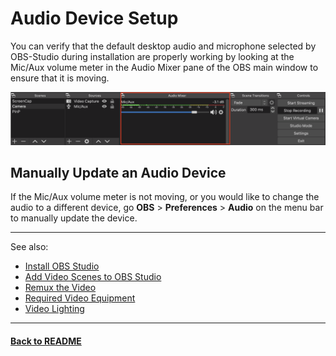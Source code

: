 # Audio Device Setup

You can verify that the default desktop audio and microphone selected by OBS-Studio during installation are properly working by looking at the Mic/Aux volume meter in the Audio Mixer pane of the OBS main window to ensure that it is moving. 

![](./images/audio-mixer.png)

## Manually Update an Audio Device

If the Mic/Aux volume meter is not moving, or you would like to change the audio to a different device, go **OBS** > **Preferences** > **Audio** on the menu bar to manually update the device. 

----
See also:

- [Install OBS Studio](install-obs-studio.md)
- [Add Video Scenes to OBS Studio](add-video-scenes.md)
- [Remux the Video](remux-the-video.md)
- [Required Video Equipment](../contributor-onboarding/required-video-equipment.md)
- [Video Lighting](../contributor-onboarding/video-lighting.md)

----
#### **[Back to README](../README.md)** 

